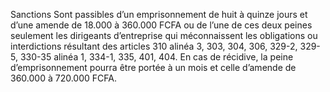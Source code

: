 Sanctions
Sont passibles d’un emprisonnement de huit à quinze jours et d’une amende de 18.000 à 360.000 FCFA ou de l’une de ces deux peines seulement les dirigeants d’entreprise qui méconnaissent les obligations ou interdictions résultant des articles 310 alinéa 3, 303, 304, 306, 329-2, 329-5, 330-35 alinéa 1, 334-1, 335, 401, 404.
En cas de récidive, la peine d’emprisonnement pourra être portée à un mois et celle d’amende de 360.000 à 720.000 FCFA.